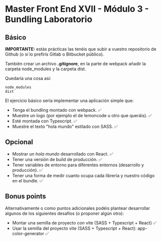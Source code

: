# Master Front End XVII - Módulo 3 - Bundling Laboratorio

## Básico

**IMPORTANTE:** estás prácticas las tenéis que subir a vuestro repositorio de Github (o si lo prefirís Gitlab o Bitbucket público).

También crear un archivo **.gitignore**, en la parte de webpack añadir la carpeta node_modules y la carpeta dist.

Quedaría una cosa así:
```text
node_modules
dist
```
El ejercicio básico sería implementar una aplicación simple que:

* Tenga el bundling montado con webpack. ✅
* Muestre un logo (por ejemplo el de lemoncode u otro que queráis). ✅
* Esté montada con Typescript. ✅
* Muestre el texto "hola mundo" estilado con SASS. ✅

## Opcional
* Mostrar un *hola mundo* desarrollado con React. ✅
* Tener una versión de build de producción. ✅
* Tener variables de entorno para diferentes entornos (desarrollo y producción). ✅
* Tener una forma de medir cuanto ocupa cada librería y nuestro código en el bundle. ✅

## Bonus points
Alternativamente o como puntos adicionales podéis plantear desarrollar algunos de los siguientes desafíos (o proponer algún otro):

* Montar una semilla de proyecto con vite (SASS + Typescript + React) ✅
* Usar la semilla del proyecto vite (SASS + Typescript + React): app-color-generator ✅
